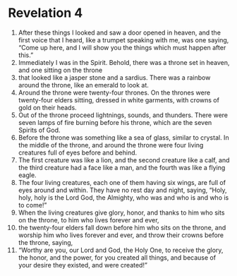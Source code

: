 ﻿
# Revelation 4
1. After these things I looked and saw a door opened in heaven, and the first voice that I heard, like a trumpet speaking with me, was one saying, “Come up here, and I will show you the things which must happen after this.” 
2. Immediately I was in the Spirit. Behold, there was a throne set in heaven, and one sitting on the throne 
3. that looked like a jasper stone and a sardius. There was a rainbow around the throne, like an emerald to look at. 
4. Around the throne were twenty-four thrones. On the thrones were twenty-four elders sitting, dressed in white garments, with crowns of gold on their heads. 
5. Out of the throne proceed lightnings, sounds, and thunders. There were seven lamps of fire burning before his throne, which are the seven Spirits of God. 
6. Before the throne was something like a sea of glass, similar to crystal. In the middle of the throne, and around the throne were four living creatures full of eyes before and behind. 
7. The first creature was like a lion, and the second creature like a calf, and the third creature had a face like a man, and the fourth was like a flying eagle. 
8. The four living creatures, each one of them having six wings, are full of eyes around and within. They have no rest day and night, saying, “Holy, holy, holy is the Lord God, the Almighty, who was and who is and who is to come!” 
9. When the living creatures give glory, honor, and thanks to him who sits on the throne, to him who lives forever and ever, 
10. the twenty-four elders fall down before him who sits on the throne, and worship him who lives forever and ever, and throw their crowns before the throne, saying, 
11. “Worthy are you, our Lord and God, the Holy One, to receive the glory, the honor, and the power, for you created all things, and because of your desire they existed, and were created!” 
